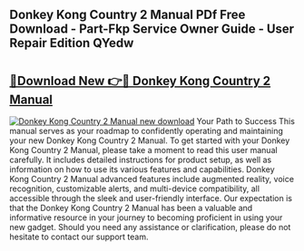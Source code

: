 ## Donkey Kong Country 2 Manual PDf Free Download - Part-Fkp Service Owner Guide - User Repair Edition QYedw

# <h2><a href="http://bc36453.oget.top/?id=Donkey+Kong+Country+2+Manual">🔗Download New 👉🔴 Donkey Kong Country 2 Manual</a></h2>

[![Donkey Kong Country 2 Manual new download](https://i.imgur.com/5g1atiW.png)](http://bc36453.oget.top/?id=Donkey+Kong+Country+2+Manual)
Your Path to Success This manual serves as your roadmap to confidently operating and maintaining your new Donkey Kong Country 2 Manual. To get started with your Donkey Kong Country 2 Manual, please take a moment to read this user manual carefully. It includes detailed instructions for product setup, as well as information on how to use its various features and capabilities. Donkey Kong Country 2 Manual advanced features include augmented reality, voice recognition, customizable alerts, and multi-device compatibility, all accessible through the sleek and user-friendly interface. Our expectation is that the Donkey Kong Country 2 Manual has been a valuable and informative resource in your journey to becoming proficient in using your new gadget. Should you need any assistance or clarification, please do not hesitate to contact our support team.
